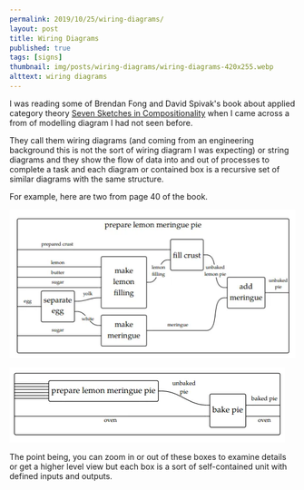 ```yaml
---
permalink: 2019/10/25/wiring-diagrams/
layout: post
title: Wiring Diagrams
published: true
tags: [signs]
thumbnail: img/posts/wiring-diagrams/wiring-diagrams-420x255.webp
alttext: wiring diagrams
---
```


I was reading some of Brendan Fong and David Spivak's book about applied category 
theory <a href="http://math.mit.edu/~dspivak/teaching/sp18/7Sketches.pdf">Seven 
Sketches in Compositionality</a> when I came across a from of modelling diagram I 
had not seen before. 

They call them wiring diagrams (and coming from an engineering background this is not 
the sort of wiring diagram I was expecting) or string diagrams and they show the flow 
of data into and out of processes to complete a task and each diagram or contained box 
is a recursive set of similar diagrams with the same structure. 

For example, here are two from page 40 of the book. 

![recipe 1](/img/posts/wiring-diagrams/prepare.webp)

![recipe 2](/img/posts/wiring-diagrams/baking.webp)

The point being, you can zoom in or out of these boxes to examine details or get a higher 
level view but each box is a sort of self-contained unit with defined inputs and outputs.
